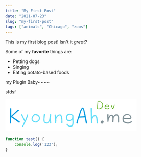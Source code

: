 ```yaml
---
title: "My First Post"
date: "2021-07-23"
slug: "my-first-post"
tags: ["animals", "Chicago", "zoos"]
---
```


This is my first blog post! Isn't it *great*?

Some of my **favorite** things are:

* Petting dogs
* Singing
* Eating potato-based foods

my Plugin Baby~~~~

sfdsf

![캡션 보여줘 ㅡㅡ](/images/logo.png)

```JavaScript
function test() {
    console.log('123');
}
```